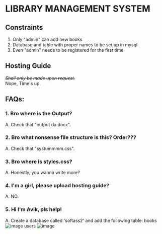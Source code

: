 # LIBRARY MANAGEMENT SYSTEM

## Constraints

1. Only "admin" can add new books
2. Database and table with proper names to be set up in mysql
3. Even "admin" needs to be registered for the first time

## Hosting Guide

<s>_Shall only be made upon request._</s> <br>
Nope, Time's up.

## FAQs:

### 1. Bro where is the Output?

A. Check that "output da.docx".

### 2. Bro what nonsense file structure is this? Order???

A. Check that "systummmm.css".

### 3. Bro where is styles.css?

A. Honestly, you wanna write more? 

### 4. I'm a girl, please upload hosting guide?

A. NO.

### 5. Hi I'm Avik, pls help!

A. Create a database called 'softass2' and add the following table:
    books
    ![image](https://github.com/PixMusicaX/Sem5IOT/assets/129383302/d50e4ae4-941d-4566-8493-4143b9caa828)
    users
    ![image](https://github.com/PixMusicaX/Sem5IOT/assets/129383302/b2832216-ce31-4573-ac83-64b7e367d408)
